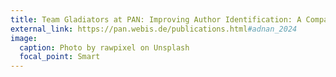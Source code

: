 ```yaml
---
title: Team Gladiators at PAN: Improving Author Identification: A Comparative Analysis of Pre-Trained Transformers for Multi-Author Classification
external_link: https://pan.webis.de/publications.html#adnan_2024
image:
  caption: Photo by rawpixel on Unsplash
  focal_point: Smart
---
```

